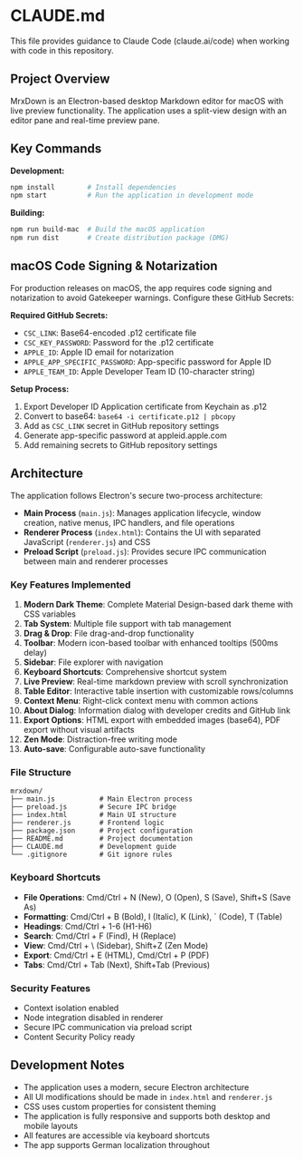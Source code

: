 # CLAUDE.md

This file provides guidance to Claude Code (claude.ai/code) when working with code in this repository.

## Project Overview

MrxDown is an Electron-based desktop Markdown editor for macOS with live preview functionality. The application uses a split-view design with an editor pane and real-time preview pane.

## Key Commands

**Development:**
```bash
npm install        # Install dependencies
npm start          # Run the application in development mode
```

**Building:**
```bash
npm run build-mac  # Build the macOS application
npm run dist       # Create distribution package (DMG)
```

## macOS Code Signing & Notarization

For production releases on macOS, the app requires code signing and notarization to avoid Gatekeeper warnings. Configure these GitHub Secrets:

**Required GitHub Secrets:**
- `CSC_LINK`: Base64-encoded .p12 certificate file
- `CSC_KEY_PASSWORD`: Password for the .p12 certificate
- `APPLE_ID`: Apple ID email for notarization
- `APPLE_APP_SPECIFIC_PASSWORD`: App-specific password for Apple ID
- `APPLE_TEAM_ID`: Apple Developer Team ID (10-character string)

**Setup Process:**
1. Export Developer ID Application certificate from Keychain as .p12
2. Convert to base64: `base64 -i certificate.p12 | pbcopy`
3. Add as `CSC_LINK` secret in GitHub repository settings
4. Generate app-specific password at appleid.apple.com
5. Add remaining secrets to GitHub repository settings

## Architecture

The application follows Electron's secure two-process architecture:

- **Main Process** (`main.js`): Manages application lifecycle, window creation, native menus, IPC handlers, and file operations
- **Renderer Process** (`index.html`): Contains the UI with separated JavaScript (`renderer.js`) and CSS
- **Preload Script** (`preload.js`): Provides secure IPC communication between main and renderer processes

### Key Features Implemented

1. **Modern Dark Theme**: Complete Material Design-based dark theme with CSS variables
2. **Tab System**: Multiple file support with tab management
3. **Drag & Drop**: File drag-and-drop functionality
4. **Toolbar**: Modern icon-based toolbar with enhanced tooltips (500ms delay)
5. **Sidebar**: File explorer with navigation
6. **Keyboard Shortcuts**: Comprehensive shortcut system
7. **Live Preview**: Real-time markdown preview with scroll synchronization
8. **Table Editor**: Interactive table insertion with customizable rows/columns
9. **Context Menu**: Right-click context menu with common actions
10. **About Dialog**: Information dialog with developer credits and GitHub link
11. **Export Options**: HTML export with embedded images (base64), PDF export without visual artifacts
12. **Zen Mode**: Distraction-free writing mode
13. **Auto-save**: Configurable auto-save functionality

### File Structure
```
mrxdown/
├── main.js           # Main Electron process
├── preload.js        # Secure IPC bridge
├── index.html        # Main UI structure
├── renderer.js       # Frontend logic
├── package.json      # Project configuration
├── README.md         # Project documentation
├── CLAUDE.md         # Development guide
└── .gitignore        # Git ignore rules
```

### Keyboard Shortcuts
- **File Operations**: Cmd/Ctrl + N (New), O (Open), S (Save), Shift+S (Save As)
- **Formatting**: Cmd/Ctrl + B (Bold), I (Italic), K (Link), ` (Code), T (Table)
- **Headings**: Cmd/Ctrl + 1-6 (H1-H6)
- **Search**: Cmd/Ctrl + F (Find), H (Replace)
- **View**: Cmd/Ctrl + \ (Sidebar), Shift+Z (Zen Mode)
- **Export**: Cmd/Ctrl + E (HTML), Cmd/Ctrl + P (PDF)
- **Tabs**: Cmd/Ctrl + Tab (Next), Shift+Tab (Previous)

### Security Features
- Context isolation enabled
- Node integration disabled in renderer
- Secure IPC communication via preload script
- Content Security Policy ready

## Development Notes

- The application uses a modern, secure Electron architecture
- All UI modifications should be made in `index.html` and `renderer.js`
- CSS uses custom properties for consistent theming
- The application is fully responsive and supports both desktop and mobile layouts
- All features are accessible via keyboard shortcuts
- The app supports German localization throughout